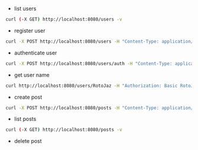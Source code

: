 - list users

```sh
curl (-X GET) http://localhost:8080/users -v
```

- register user

```sh
curl -X POST http://localhost:8080/users -H "Content-Type: application/json"  -d '{"email":"RotoJaz@example.com","username":"RotoJaz","password":"1234","passwordRepeat":"1234"}' -v

```
- authenticate user

```sh
curl -X POST http://localhost:8080/users/auth -H "Content-Type: application/json" -d '{"username":"RotoJaz","password":"1234"}' -v
```

- get user name

```sh
curl http://localhost:8080/users/RotoJaz -H "Authorization: Basic RotoJaz" -v
```


- create post

```sh
curl -X POST http://localhost:8080/posts -H "Content-Type: application/json"  -d '{"author":"RotoJaz","title":"Lion Leo","image":"https://koalahospital.org.au/cdn/shop/products/f7p40CJBP5hB09Vp6TeSXFwMe0E_lion-leo-adoption-certificate.jpg?v=1608174739&width=600","description":"Released  In September 2019 "}' -v

```

- list posts

```sh
curl (-X GET) http://localhost:8080/posts -v

```

- delete post


